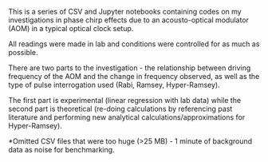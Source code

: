 This is a series of CSV and Jupyter notebooks containing codes on my investigations in phase chirp effects due to an acousto-optical modulator (AOM) in a typical optical clock setup.

All readings were made in lab and conditions were controlled for as much as possible.

There are two parts to the investigation - the relationship between driving frequency of the AOM and the change in frequency observed, as well as the type of pulse interrogation used (Rabi, Ramsey, Hyper-Ramsey).

The first part is experimental (linear regression with lab data) while the second part is theoretical (re-doing calculations by referencing past literature and performing new analytical calculations/approximations for Hyper-Ramsey).

*Omitted CSV files that were too huge (>25 MB) - 1 minute of background data as noise for benchmarking.
